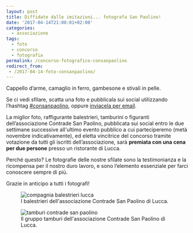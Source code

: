 ```yaml
---
layout: post
title: Diffidate dalle imitazioni... fotografa San Paolino!
date: '2017-04-14T21:08:01+02:00'
categories:
  - associazione
tags:
  - foto
  - concorso
  - fotografia
permalink: /concorso-fotografico-consanpaolino
redirect_from:
 - /2017-04-14-foto-consanpaolino/
---
```


Cappello d’arme, camaglio in ferro, gambesone e stivali in pelle.

Se ci vedi sfilare, scatta una foto e pubblicala sui social utilizzando l’hashtag [#consanpaolino](https://www.instagram.com/explore/tags/consanpaolino/), oppure [inviacela per email](/contatti).

La miglior foto, raffigurante balestrieri, tamburini o figuranti dell’associazione Contrade San Paolino, pubblicata sui social entro le due settimane successive all'ultimo evento pubblico a cui parteciperemo (metà novembre indicativamente), ed eletta vincitrice del concorso tramite votazione da tutti gli iscritti dell’associazione, sarà **premiata con una cena per due persone** presso un ristorante di Lucca.

Perché questo? Le fotografie delle nostre sfilate sono la testimonianza e la ricompensa per il nostro duro lavoro, e sono l’elemento essenziale per farci conoscere sempre di più.

Grazie in anticipo a tutti i fotografi!

<figure class="align-center">
  <img src="{{ '/tumblr_files/tumblr_inline_ooeyaa113r1qbpldy_540.jpg' | absolute_url }}" alt="compagnia balestrieri lucca">
  <figcaption>I balestrieri dell'associazione Contrade San Paolino di Lucca.</figcaption>
</figure>

<figure class="align-center">
  <img src="{{ '/tumblr_files/tumblr_inline_oof0loFicH1qbpldy_540.jpg' | absolute_url }}" alt="tamburi contrade san paolino">
  <figcaption>Il gruppo tamburi dell'associazione Contrade San Paolino di Lucca.</figcaption>
</figure>
